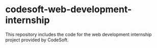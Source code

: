 # codesoft-web-development-internship
This repository includes the code for the web development internship project provided by CodeSoft.
